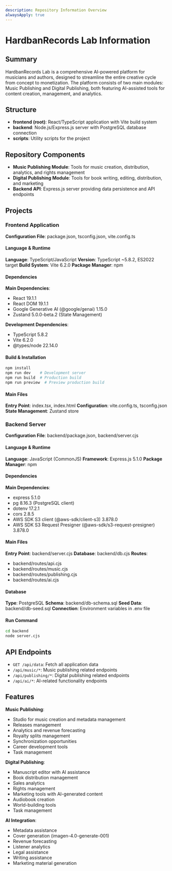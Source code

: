 ```yaml
---
description: Repository Information Overview
alwaysApply: true
---
```


# HardbanRecords Lab Information

## Summary
HardbanRecords Lab is a comprehensive AI-powered platform for musicians and authors, designed to streamline the entire creative cycle from concept to monetization. The platform consists of two main modules: Music Publishing and Digital Publishing, both featuring AI-assisted tools for content creation, management, and analytics.

## Structure
- **frontend (root)**: React/TypeScript application with Vite build system
- **backend**: Node.js/Express.js server with PostgreSQL database connection
- **scripts**: Utility scripts for the project

## Repository Components
- **Music Publishing Module**: Tools for music creation, distribution, analytics, and rights management
- **Digital Publishing Module**: Tools for book writing, editing, distribution, and marketing
- **Backend API**: Express.js server providing data persistence and API endpoints

## Projects

### Frontend Application
**Configuration File**: package.json, tsconfig.json, vite.config.ts

#### Language & Runtime
**Language**: TypeScript/JavaScript
**Version**: TypeScript ~5.8.2, ES2022 target
**Build System**: Vite 6.2.0
**Package Manager**: npm

#### Dependencies
**Main Dependencies**:
- React 19.1.1
- React DOM 19.1.1
- Google Generative AI (@google/genai) 1.15.0
- Zustand 5.0.0-beta.2 (State Management)

**Development Dependencies**:
- TypeScript 5.8.2
- Vite 6.2.0
- @types/node 22.14.0

#### Build & Installation
```bash
npm install
npm run dev    # Development server
npm run build  # Production build
npm run preview  # Preview production build
```

#### Main Files
**Entry Point**: index.tsx, index.html
**Configuration**: vite.config.ts, tsconfig.json
**State Management**: Zustand store

### Backend Server
**Configuration File**: backend/package.json, backend/server.cjs

#### Language & Runtime
**Language**: JavaScript (CommonJS)
**Framework**: Express.js 5.1.0
**Package Manager**: npm

#### Dependencies
**Main Dependencies**:
- express 5.1.0
- pg 8.16.3 (PostgreSQL client)
- dotenv 17.2.1
- cors 2.8.5
- AWS SDK S3 client (@aws-sdk/client-s3) 3.878.0
- AWS SDK S3 Request Presigner (@aws-sdk/s3-request-presigner) 3.878.0

#### Main Files
**Entry Point**: backend/server.cjs
**Database**: backend/db.cjs
**Routes**:
- backend/routes/api.cjs
- backend/routes/music.cjs
- backend/routes/publishing.cjs
- backend/routes/ai.cjs

#### Database
**Type**: PostgreSQL
**Schema**: backend/db-schema.sql
**Seed Data**: backend/db-seed.sql
**Connection**: Environment variables in .env file

#### Run Command
```bash
cd backend
node server.cjs
```

## API Endpoints
- `GET /api/data`: Fetch all application data
- `/api/music/*`: Music publishing related endpoints
- `/api/publishing/*`: Digital publishing related endpoints
- `/api/ai/*`: AI-related functionality endpoints

## Features
**Music Publishing**:
- Studio for music creation and metadata management
- Releases management
- Analytics and revenue forecasting
- Royalty splits management
- Synchronization opportunities
- Career development tools
- Task management

**Digital Publishing**:
- Manuscript editor with AI assistance
- Book distribution management
- Sales analytics
- Rights management
- Marketing tools with AI-generated content
- Audiobook creation
- World-building tools
- Task management

**AI Integration**:
- Metadata assistance
- Cover generation (imagen-4.0-generate-001)
- Revenue forecasting
- Listener analytics
- Legal assistance
- Writing assistance
- Marketing material generation